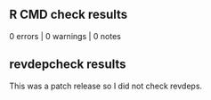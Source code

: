 ## R CMD check results

0 errors | 0 warnings | 0 notes

## revdepcheck results

This was a patch release so I did not check revdeps.
